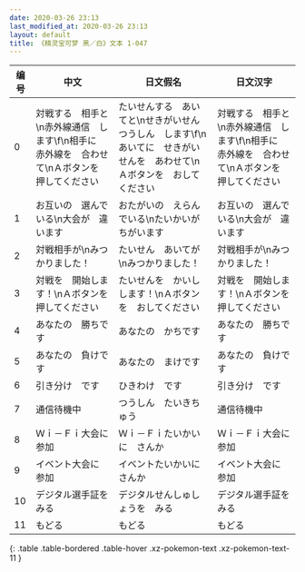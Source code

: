 ```yaml
---
date: 2020-03-26 23:13
last_modified_at: 2020-03-26 23:13
layout: default
title: 《精灵宝可梦 黑／白》文本 1-047
---
```

| 编号 | 中文 | 日文假名 | 日文汉字 |
| ---- | ---- | ---- | --- |
| 0 | 対戦する　相手と\n赤外線通信　します\f\n相手に　赤外線を　合わせて\nＡボタンを　押してください | たいせんする　あいてと\nせきがいせん　つうしん　します\f\nあいてに　せきがいせんを　あわせて\nＡボタンを　おしてください | 対戦する　相手と\n赤外線通信　します\f\n相手に　赤外線を　合わせて\nＡボタンを　押してください |
| 1 | お互いの　選んでいる\n大会が　違います | おたがいの　えらんでいる\nたいかいが　ちがいます | お互いの　選んでいる\n大会が　違います |
| 2 | 対戦相手が\nみつかりました！ | たいせん　あいてが\nみつかりました！ | 対戦相手が\nみつかりました！ |
| 3 | 対戦を　開始します！\nＡボタンを　押してください | たいせんを　かいし　します！\nＡボタンを　おしてください | 対戦を　開始します！\nＡボタンを　押してください |
| 4 | あなたの　勝ちです | あなたの　かちです | あなたの　勝ちです |
| 5 | あなたの　負けです | あなたの　まけです | あなたの　負けです |
| 6 | 引き分け　です | ひきわけ　です | 引き分け　です |
| 7 | 通信待機中 | つうしん　たいきちゅう | 通信待機中 |
| 8 | Ｗｉ－Ｆｉ大会に　参加 | Ｗｉ－Ｆｉたいかいに　さんか | Ｗｉ－Ｆｉ大会に　参加 |
| 9 | イベント大会に　参加 | イベントたいかいに　さんか | イベント大会に　参加 |
| 10 | デジタル選手証を　みる | デジタルせんしゅしょうを　みる | デジタル選手証を　みる |
| 11 | もどる | もどる | もどる |
{: .table .table-bordered .table-hover .xz-pokemon-text .xz-pokemon-text-11 }
